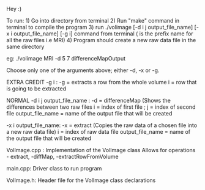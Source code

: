 Hey :)

To run: 
    1) Go into directory from terminal
    2) Run "make" command in terminal to compile the program
    3) run ./volimage <imageBase> [-d i j output_file_name] [-x i output_file_name] [-g i] command from terminal
	(<imageBase> is the prefix name for all the raw files i.e MRI)
	4) Program should create a new raw data file in the same directory
	
eg: ./volimage MRI -d 5 7 differenceMapOutput
	
Choose only one of the arguments above; either -d, -x or -g.

EXTRA CREDIT
-g i :
		-g = extracts a row from the whole volume
		i = row that is going to be extracted

NORMAL
-d i j output_file_name :
						-d = differenceMap (Shows the differences between two raw files
						i = index of first file ;
						j = index of second file
						output_file_name = name of the output file that will be created

-x i output_file_name:
						-x = extract (Copies the raw data of a chosen file into a new raw data file)
						i = index of raw data file
						output_file_name = name of the output file that will be created

VolImage.cpp :
	Implementation of the VolImage class 
	Allows for operations - extract, -diffMap, -extractRowFromVolume
	
main.cpp:
	Driver class to run program

VolImage.h:
	Header file for the VolImage class declarations
